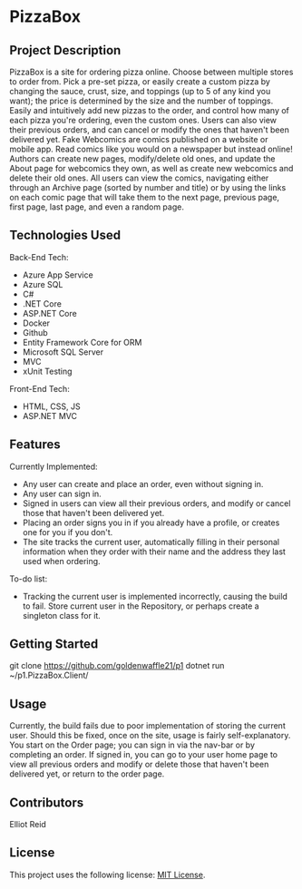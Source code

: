 # PizzaBox

## Project Description

PizzaBox is a site for ordering pizza online. Choose between multiple stores to order from. Pick a pre-set pizza, or easily create a custom pizza by changing the sauce, crust, size, and toppings (up to 5 of any kind you want); the price is determined by the size and the number of toppings. Easily and intuitively add new pizzas to the order, and control how many of each pizza you're ordering, even the custom ones. Users can also view their previous orders, and can cancel or modify the ones that haven't been delivered yet.
Fake Webcomics are comics published on a website or mobile app. Read comics like you would on a newspaper but instead online! Authors can create new pages, modify/delete old ones, and update the About page for webcomics they own, as well as create new webcomics and delete their old ones. All users can view the comics, navigating either through an Archive page (sorted by number and title) or by using the links on each comic page that will take them to the next page, previous page, first page, last page, and even a random page.

## Technologies Used

Back-End Tech:
* Azure App Service
* Azure SQL
* C#
* .NET Core
* ASP.NET Core
* Docker
* Github
* Entity Framework Core for ORM
* Microsoft SQL Server
* MVC
* xUnit Testing

Front-End Tech:
* HTML, CSS, JS
* ASP.NET MVC

## Features

Currently Implemented:
* Any user can create and place an order, even without signing in.
* Any user can sign in.
* Signed in users can view all their previous orders, and modify or cancel those that haven't been delivered yet.
* Placing an order signs you in if you already have a profile, or creates one for you if you don't.
* The site tracks the current user, automatically filling in their personal information when they order with their name and the address they last used when ordering.

To-do list:
* Tracking the current user is implemented incorrectly, causing the build to fail. Store current user in the Repository, or perhaps create a singleton class for it.

## Getting Started
   
git clone https://github.com/goldenwaffle21/p1
dotnet run ~/p1.PizzaBox.Client/

## Usage

Currently, the build fails due to poor implementation of storing the current user. Should this be fixed, once on the site, usage is fairly self-explanatory. You start on the Order page; you can sign in via the nav-bar or by completing an order. If signed in, you can go to your user home page to view all previous orders and modify or delete those that haven't been delivered yet, or return to the order page.

## Contributors

Elliot Reid

## License

This project uses the following license: [MIT License](<https://opensource.org/licenses/MIT>).
